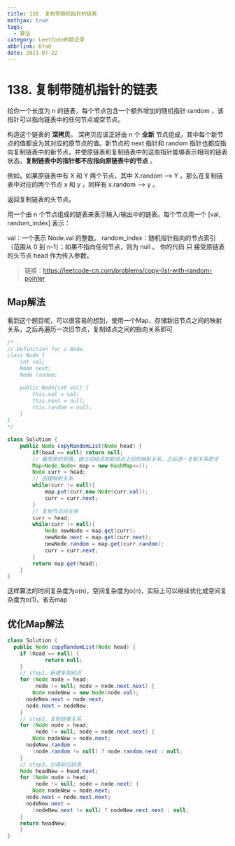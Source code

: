 ```yaml
---
title: 138. 复制带随机指针的链表
mathjax: true
tags:
  - 算法
category: LeetCode刷题记录
abbrlink: 6fad
date: 2021-07-22
---
```

# 138. 复制带随机指针的链表

给你一个长度为 n 的链表，每个节点包含一个额外增加的随机指针 random ，该指针可以指向链表中的任何节点或空节点。

构造这个链表的 **深拷贝**。 深拷贝应该正好由 n 个 **全新** 节点组成，其中每个新节点的值都设为其对应的原节点的值。新节点的 next 指针和 random 指针也都应指向复制链表中的新节点，并使原链表和复制链表中的这些指针能够表示相同的链表状态。**复制链表中的指针都不应指向原链表中的节点** 。

例如，如果原链表中有 X 和 Y 两个节点，其中 X.random --> Y 。那么在复制链表中对应的两个节点 x 和 y ，同样有 x.random --> y 。

返回复制链表的头节点。

用一个由 n 个节点组成的链表来表示输入/输出中的链表。每个节点用一个 [val, random_index] 表示：

val：一个表示 Node.val 的整数。
random_index：随机指针指向的节点索引（范围从 0 到 n-1）；如果不指向任何节点，则为  null 。
你的代码 只 接受原链表的头节点 head 作为传入参数。

>  链接：https://leetcode-cn.com/problems/copy-list-with-random-pointer

<!-- more -->

## Map解法

看到这个题目呢，可以很容易的想到，使用一个Map，存储新旧节点之间的映射关系，之后再遍历一次旧节点，复制结点之间的指向关系即可

```java
/*
// Definition for a Node.
class Node {
    int val;
    Node next;
    Node random;

    public Node(int val) {
        this.val = val;
        this.next = null;
        this.random = null;
    }
}
*/

class Solution {
    public Node copyRandomList(Node head) {
        if(head == null) return null;
        // 最简单的思路，建立旧结点和新结点之间的映射关系，之后逐一复制关系即可
        Map<Node,Node> map = new HashMap<>();
        Node curr = head;
        // 创建映射关系
        while(curr != null){
            map.put(curr,new Node(curr.val));
            curr = curr.next;
        }
        // 复制节点间关系
        curr = head;
        while(curr != null){
            Node newNode = map.get(curr);
            newNode.next = map.get(curr.next);
            newNode.random = map.get(curr.random);
            curr = curr.next;
        }
        return map.get(head);
    }
}
```

这样算法的时间复杂度为o(n)，空间复杂度为o(n)，实际上可以继续优化成空间复杂度为o(1)，省去map

## 优化Map解法

```java
class Solution {
  public Node copyRandomList(Node head) {
    if (head == null) {
			return null;
    }
    // step1，新建复制结点
   	for (Node node = head; 
         node != null; node = node.next.next) {
    	Node nodeNew = new Node(node.val);
      nodeNew.next = node.next;
      node.next = nodeNew;
    }
    // step2，复制链接关系
    for (Node node = head; 
         node != null; node = node.next.next) {
    	Node nodeNew = node.next;
      nodeNew.random = 
        (node.random != null) ? node.random.next : null;
    }
    // step3，分离新旧链表
    Node headNew = head.next;
    for (Node node = head; 
         node != null; node = node.next) {
    	Node nodeNew = node.next;
      node.next = node.next.next;
      nodeNew.next = 
        (nodeNew.next != null) ? nodeNew.next.next : null;
    }
    return headNew;
    }
}
```


